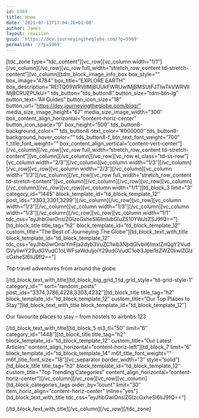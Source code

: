 ```yaml
---
id: 5969
title: Home
date: '2021-07-13T17:04:26+01:00'
author: James
layout: revision
guid: 'https://dev.journeyingtheglobe.com/?p=5969'
permalink: '/?p=5969'
---
```


\[tdc\_zone type=”tdc\_content”\]\[vc\_row\]\[vc\_column width=”1/1″\]\[/vc\_column\]\[/vc\_row\]\[vc\_row full\_width=”stretch\_row\_content td-stretch-content”\]\[vc\_column\]\[tdm\_block\_image\_info\_box box\_style=”” box\_image=”4784″ box\_title=”EXPLORE EARTH” box\_description=”RElTQ09WRVIlMjBUUkFWRUwlMjBMSUtFJTIwTkVWRVIlMjBCRUZPUkU=” tds\_button=”tds\_button8″ button\_size=”tdm-btn-lg” button\_text=”All Guides” button\_icon\_size=”18″ button\_url=”https://dev.journeyingtheglobe.com/blog/” media\_size\_image\_height=”67″ media\_size\_image\_width=”300″ box\_content\_align\_horizontal=”content-horiz-center” button\_icon\_space=”0″ box\_height=”500″ tds\_button8-background\_color=”” tds\_button8-text\_color=”#000000″ tds\_button8-background\_hover\_color=”” tds\_button8-f\_btn\_text\_font\_weight=”700″ f\_title\_font\_weight=”” box\_content\_align\_vertical=”content-vert-center”\]\[/vc\_column\]\[/vc\_row\]\[vc\_row full\_width=”stretch\_row\_content td-stretch-content”\]\[vc\_column\]\[/vc\_column\]\[/vc\_row\]\[vc\_row el\_class=”td-ss-row”\]\[vc\_column width=”2/3″\]\[/vc\_column\]\[vc\_column width=”1/3″\]\[/vc\_column\]\[/vc\_row\]\[vc\_row\]\[vc\_column width=”2/3″\]\[/vc\_column\]\[vc\_column width=”1/3″\]\[/vc\_column\]\[/vc\_row\]\[vc\_row full\_width=”stretch\_row\_content td-stretch-content”\]\[vc\_column\]\[/vc\_column\]\[/vc\_row\]\[vc\_row\]\[vc\_column\]\[/vc\_column\]\[/vc\_row\]\[vc\_row\]\[vc\_column width=”1/1″\]\[td\_block\_3 limit=”3″ category\_id=”1445″ block\_template\_id=”td\_block\_template\_12″ post\_ids=”3303,3301,3299″\]\[/vc\_column\]\[/vc\_row\]\[vc\_row\]\[vc\_column width=”1/3″\]\[/vc\_column\]\[vc\_column width=”1/3″\]\[/vc\_column\]\[vc\_column width=”1/3″\]\[/vc\_column\]\[/vc\_row\]\[vc\_row\]\[vc\_column width=”1/1″ tdc\_css=”eyJhbGwiOnsiZGlzcGxheSI6ImlubGluZS10YWJsZSJ9fQ==”\]\[td\_block\_title title\_tag=”h2″ block\_template\_id=”td\_block\_template\_12″ custom\_title=”The Best of Journeying The Globe”\]\[td\_block\_text\_with\_title block\_template\_id=”td\_block\_template\_12″ tdc\_css=”eyJhbGwiOnsiYmFja2dyb3VuZC1wb3NpdGlvbiI6ImxlZnQgY2VudGVyIiwiY29udGVudC1oLWFsaWduIjoiY29udGVudC1ob3Jpei1sZWZ0IiwiZGlzcGxheSI6IiJ9fQ==”\]

Top travel adventures from around the globe

\[/td\_block\_text\_with\_title\]\[td\_block\_big\_grid\_1 td\_grid\_style=”td-grid-style-1″ category\_id=”” sort=”random\_posts” post\_ids=”3374,3786,4228,3303,4232″\]\[td\_block\_title title\_tag=”h2″ block\_template\_id=”td\_block\_template\_12″ custom\_title=”Our Top Places to Stay”\]\[td\_block\_text\_with\_title block\_template\_id=”td\_block\_template\_12″\]

Our favourite places to stay – from hostels to airbnbs 123

\[/td\_block\_text\_with\_title\]\[td\_block\_5 m3\_tl=”50″ limit=”6″ category\_id=”1448″\]\[td\_block\_title title\_tag=”h2″ block\_template\_id=”td\_block\_template\_12″ custom\_title=”Our Latest Articles” content\_align\_horizontal=”content-horiz-left”\]\[td\_block\_7 limit=”6″ block\_template\_id=”td\_block\_template\_14″ m6f\_title\_font\_weight=”” m6f\_title\_font\_size=”18″\]\[vc\_separator border\_width=”3″ style=”solid”\]\[td\_block\_title title\_tag=”h2″ block\_template\_id=”td\_block\_template\_12″ custom\_title=”Top Trending Categories” content\_align\_horizontal=”content-horiz-center”\]\[/vc\_column\]\[/vc\_row\]\[vc\_row\]\[vc\_column\]\[td\_block\_categories\_tags order\_by=”count” limit=”30″ item\_horiz\_align=”content-horiz-center” inline=”yes”\]\[td\_block\_text\_with\_title tdc\_css=”eyJhbGwiOnsiZGlzcGxheSI6IiJ9fQ==”\]

\[/td\_block\_text\_with\_title\]\[/vc\_column\]\[/vc\_row\]\[/tdc\_zone\]
